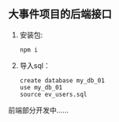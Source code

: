 ## 大事件项目的后端接口

1. 安装包:

    ```shell
    npm i
    ```

2. 导入sql：

    ```shell
    create database my_db_01
    use my_db_01
    source ev_users.sql
    ```

    

前端部分开发中......
